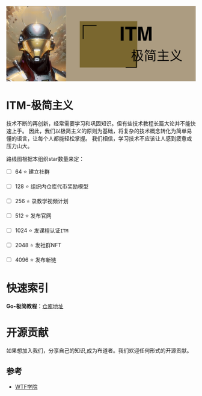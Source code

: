 ![](./logo2.jpeg)

# ITM-极简主义
技术不断的再创新，经常需要学习和巩固知识。但有些技术教程长篇大论并不能快速上手。
因此，我们以极简主义的原则为基础，将复杂的技术概念转化为简单易懂的语言，让每个人都能轻松掌握。
我们相信，学习技术不应该让人感到疲惫或压力山大。

路线图根据本组织star数量来定：
- [ ] 64 :star: 建立社群

- [ ] 128 :star: 组织内仓库代币奖励模型

- [ ] 256 :star: 录教学视频计划

- [ ] 512 :star: 发布官网

- [ ] 1024 :star: 发课程认证`ITM` 

- [ ] 2048 :star: 发社群NFT

- [ ] 4096 :star: 发布新链


#  快速索引

**Go-极简教程**：[仓库地址](https://github.com/Introduction-to-Minimalism/ITM-Go)



# 开源贡献
如果想加入我们，分享自己的知识,成为布道者。我们欢迎任何形式的开源贡献。


## 参考

- [WTF学院](https://github.com/WTFAcademy)